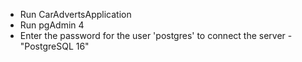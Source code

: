 - Run CarAdvertsApplication
- Run pgAdmin 4
- Enter the password for the user 'postgres' to connect the server - "PostgreSQL 16"
